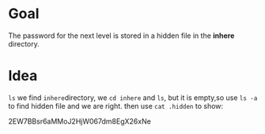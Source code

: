 # Goal

The password for the next level is stored in a hidden file in the **inhere** directory.



# Idea

`ls` we find `inhere`directory, we `cd inhere` and `ls`, but it is empty,so use `ls -a` to find hidden file and we are right. then use `cat .hidden` to show:

2EW7BBsr6aMMoJ2HjW067dm8EgX26xNe